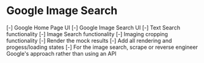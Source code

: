 # Google Image Search

[-] Google Home Page UI
[-] Google Image Search UI
[-] Text Search functionality
[-] Image Search functionality
[-] Imaging cropping functionality
[-] Render the mock results
[-] Add all rendering and progess/loading states
[-] For the image search, scrape or reverse engineer Google's approach rather than using an API
